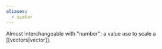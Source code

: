 ```yaml
---
aliases:
  - scalar
---
```

Almost interchangeable with "number"; a value use to scale a [[vectors|vector]]. 